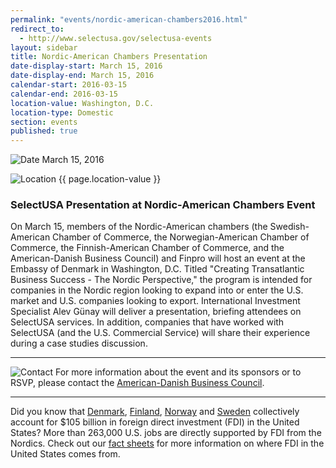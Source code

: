 ```yaml
---
permalink: "events/nordic-american-chambers2016.html"
redirect_to:
  - http://www.selectusa.gov/selectusa-events
layout: sidebar
title: Nordic-American Chambers Presentation
date-display-start: March 15, 2016
date-display-end: March 15, 2016
calendar-start: 2016-03-15
calendar-end: 2016-03-15
location-value: Washington, D.C.
location-type: Domestic
section: events
published: true
---
```



![Date](https://google.github.io/material-design-icons/action/svg/design/ic_event_24px.svg "Date") March 15, 2016

![Location](http://google.github.io/material-design-icons/social/svg/design/ic_location_city_24px.svg "Location") {{ page.location-value }}

### SelectUSA Presentation at Nordic-American Chambers Event

On March 15, members of the Nordic-American chambers (the Swedish-American Chamber of Commerce, the Norwegian-American Chamber of Commerce, the Finnish-American Chamber of Commerce, and the American-Danish Business Council) and Finpro will host an event at the Embassy of Denmark in Washington, D.C. Titled "Creating Transatlantic Business Success - The Nordic Perspective," the program is intended for companies in the Nordic region looking to expand into or enter the U.S. market and U.S. companies looking to export. International Investment Specialist Alev Günay will deliver a presentation, briefing attendees on SelectUSA services. In addition, companies that have worked with SelectUSA (and the U.S. Commercial Service) will share their experience during a case studies discussion.

---

![Contact](https://google.github.io/material-design-icons/action/svg/design/ic_question_answer_24px.svg "Contact") For more information about the event and its sponsors or to RSVP, please contact the [American-Danish Business Council](mailto:adbc@usadk.org?Subject=Nordic-American%20Chambers%20Information%20Inquiry).

---

Did you know that [Denmark](http://selectusa.commerce.gov/country-fact-sheets/Denmark_Fact_Sheet.pdf), [Finland](http://selectusa.commerce.gov/country-fact-sheets/Finland_Fact_Sheet.pdf), [Norway](http://selectusa.commerce.gov/country-fact-sheets/Norway_Fact_Sheet.pdf) and [Sweden](http://selectusa.commerce.gov/country-fact-sheets/Sweden_Fact_Sheet.pdf) collectively account for $105 billion in foreign direct investment (FDI) in the United States? More than 263,000 U.S. jobs are directly supported by FDI from the Nordics. Check out our [fact sheets](http://selectusa.commerce.gov/fact-sheets.html) for more information on where FDI in the United States comes from.
